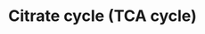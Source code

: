 ---
annotations:
- type: Pathway Ontology
  value: classic metabolic pathway
- type: Pathway Ontology
  value: citric acid cycle pathway
authors:
- Madhun
- MaintBot
- Mkutmon
- Khanspers
- Ariutta
description: 'The citrate cycle (TCA cycle, Krebs cycle) is an important aerobic pathway
  for the final steps of the oxidation of carbohydrates and fatty acids. The cycle
  starts with acetyl-CoA, the activated form of acetate, derived from glycolysis and
  pyruvate oxidation for carbohydrates and from beta oxidation of fatty acids. The
  two-carbon acetyl group in acetyl-CoA is transferred to the four-carbon compound
  of oxaloacetate to form the six-carbon compound of citrate. In a series of reactions
  two carbons in citrate are oxidized to CO2 and the reaction pathway supplies NADH
  for use in the oxidative phosphorylation and other metabolic processes. The pathway
  also supplies important precursor metabolites including 2-oxoglutarate. At the end
  of the cycle the remaining four-carbon part is transformed back to oxaloacetate.
  According to the genome sequence data, many organisms seem to lack genes for the
  full cycle [MD:M00009], but contain genes for specific segments [MD:M00010 M00011].  Source:
  KEGG (http://www.genome.jp/kegg-bin/highlight_pathway?scale=1.0&map=map00020)'
last-edited: 2019-09-17
organisms:
- Mycobacterium tuberculosis
redirect_from:
- /index.php/Pathway:WP1948
- /instance/WP1948
schema-jsonld:
- '@context': https://schema.org/
  '@id': https://wikipathways.github.io/pathways/WP1948.html
  '@type': Dataset
  creator:
    '@type': Organization
    name: WikiPathways
  description: 'The citrate cycle (TCA cycle, Krebs cycle) is an important aerobic
    pathway for the final steps of the oxidation of carbohydrates and fatty acids.
    The cycle starts with acetyl-CoA, the activated form of acetate, derived from
    glycolysis and pyruvate oxidation for carbohydrates and from beta oxidation of
    fatty acids. The two-carbon acetyl group in acetyl-CoA is transferred to the four-carbon
    compound of oxaloacetate to form the six-carbon compound of citrate. In a series
    of reactions two carbons in citrate are oxidized to CO2 and the reaction pathway
    supplies NADH for use in the oxidative phosphorylation and other metabolic processes.
    The pathway also supplies important precursor metabolites including 2-oxoglutarate.
    At the end of the cycle the remaining four-carbon part is transformed back to
    oxaloacetate. According to the genome sequence data, many organisms seem to lack
    genes for the full cycle [MD:M00009], but contain genes for specific segments
    [MD:M00010 M00011].  Source: KEGG (http://www.genome.jp/kegg-bin/highlight_pathway?scale=1.0&map=map00020)'
  keywords:
  - ''
  - citA
  - hoas
  - Pyruvate
  - sdhD
  - mez
  - Fumarate
  - korB
  - Oxalacetic acid
  - sdhA
  - 2-oxo-2-hydroxyadipate
  - sucC
  - Glyoxylate
  - glcB
  - icl1
  - dlaT
  - aceE
  - pckA
  - Glycolysis
  - sdhB
  - Succinate
  - icd2
  - (PEP)
  - pca
  - Acetyl-CoA
  - icd1
  - mdh
  - alpha-ketoglutarate
  - aceAb
  - Hydroxylevulinate
  - aceAa
  - sucD
  - Methylcitrate
  - korA
  - prpB
  - Phosphoenolpyruvate
  - Citrate
  - (HOA)
  - lpdC
  - sdhC
  - acn
  - fumC
  - prpC
  - Isocitrate
  - Glutamate
  - Succinyl-CoA
  - Methylisocitrate
  - Malate
  - pykA
  license: CC0
  name: Citrate cycle (TCA cycle)
seo: CreativeWork
title: Citrate cycle (TCA cycle)
wpid: WP1948
---